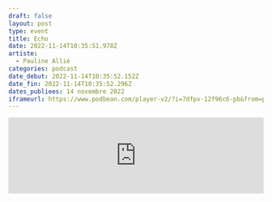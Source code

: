 ```yaml
---
draft: false
layout: post
type: event
title: Echo
date: 2022-11-14T10:35:51.978Z
artiste:
  - Pauline Allié
categories: podcast
date_debut: 2022-11-14T10:35:52.152Z
date_fin: 2022-11-14T10:35:52.296Z
dates_publiees: 14 novembre 2022
iframeurl: https://www.podbean.com/player-v2/?i=7dfpv-12f96c6-pb&from=pb6admin&share=1&download=1&rtl=0&fonts=Arial&skin=1&font-color=&logo_link=episode_page&btn-skin=7
---
```

<iframe title="Lecture ”Echo” - Pauline Allié" allowtransparency="true" style="border: none; min-width: min(100%, 430px);" scrolling="no" data-name="pb-iframe-player" src="https://www.podbean.com/player-v2/?i=7dfpv-12f96c6-pb&from=pb6admin&share=1&download=1&rtl=0&fonts=Arial&skin=1&font-color=&logo_link=episode_page&btn-skin=7" width="100%" height="150"></iframe>